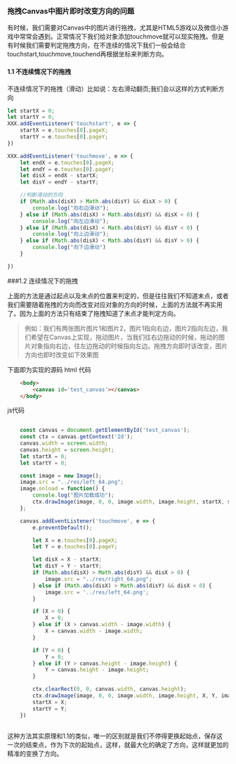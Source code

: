 ### 拖拽Canvas中图片即时改变方向的问题

有时候，我们需要对Canvas中的图片进行拖拽，尤其是HTML5游戏以及微信小游戏中常常会遇到。正常情况下我们给对象添加touchmove就可以现实拖拽。但是有时候我们需要判定拖拽方向，在不连续的情况下我们一般会结合touchstart,touchmove,touchend再根据坐标来判断方向。


#### 1.1 不连续情况下的拖拽

不连续情况下的拖拽（滑动）比如说：左右滑动翻页;我们会以这样的方式判断方向

```javascript
let startX = 0;
let startY = 0;
XXX.addEventListener('touchstart', e => {
    startX = e.touches[0].pageX;
    startY = e.touches[0].pageY;
})

XXX.addEventListener('touchmove', e => {
    let endX = e.touches[0].pageX;
    let endY = e.touches[0].pageY;
    let disX = endX - startX;
    let disY = endY - startY;

    //判断滑动的方向
    if (Math.abs(disX) > Math.abs(disY) && disX > 0) {
        console.log("向右边滑动");
    } else if (Math.abs(disX) > Math.abs(disY) && disX < 0) {
        console.log("向左边滑动");
    } else if (Math.abs(disX) < Math.abs(disY) && disY < 0) {
        console.log("向上边滑动");
    } else if (Math.abs(disX) < Math.abs(disY) && disY > 0) {
        console.log("向下边滑动")
    }

})
```

###1.2 连续情况下的拖拽

上面的方法是通过起点以及末点的位置来判定的，但是往往我们不知道末点，或者我们需要随着拖拽的方向而改变对应对象的方向的时候，上面的方法就不再实用了。因为上面的方法只有结束了拖拽知道了末点才能判定方向。


>例如：我们有两张图片图片1和图片2，图片1指向右边，图片2指向左边，我们希望在Canvas上实现，拖动图片，当我们往右边拖动的时候，拖动的图片对象指向右边，往左边拖动的时候指向左边。拖拽方向即时该改变，图片方向也即时改变如下效果图

下面即为实现的源码
html 代码
```html
    <body>
        <canvas id='test_canvas'></canvas>
    </body>
```

js代码

```javascript
    
    const canvas = document.getElementById('test_canvas');
    const ctx = canvas.getContext('2d');
    canvas.width = screen.width;
    canvas.height = screen.height;
    let startX = 0;
    let startY = 0;

    const image = new Image();
    image.src = "../res/left_64.png";
    image.onload = function() {
        console.log("图片加载成功");
        ctx.drawImage(image, 0, 0, image.width, image.height, startX, startY, image.width, image.height);
    };

    canvas.addEventListener('touchmove', e => {
        e.preventDefault();

        let X = e.touches[0].pageX;
        let Y = e.touches[0].pageY;

        let disX = X - startX;
        let disY = Y - startY;
        if (Math.abs(disX) > Math.abs(disY) && disX > 0) {
            image.src = "../res/right_64.png";
        } else if (Math.abs(disX) > Math.abs(disY) && disX < 0) {
            image.src = '../res/left_64.png';
        }

        if (X < 0) {
            X = 0;
        } else if (X > canvas.width - image.width) {
            X = canvas.width - image.width;
        }

        if (Y < 0) {
            Y = 0;
        } else if (Y > canvas.height - image.height) {
            Y = canvas.height - image.height;
        }

        ctx.clearRect(0, 0, canvas.width, canvas.height);
        ctx.drawImage(image, 0, 0, image.width, image.height, X, Y, image.width, image.height);
        startX = X;
        startY = Y;
    })
   
```

这种方法其实原理和1.1的类似，唯一的区别就是我们不停得更换起始点，保存这一次的结束点，作为下次的起始点，这样，就最大化的确定了方向，这样就更加的精准的变换了方向。



